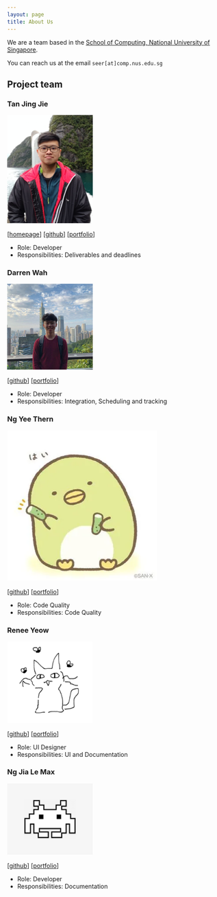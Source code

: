 ```yaml
---
layout: page
title: About Us
---
```


We are a team based in the [School of Computing, National University of Singapore](http://www.comp.nus.edu.sg).

You can reach us at the email `seer[at]comp.nus.edu.sg`

## Project team

### Tan Jing Jie

<img src="images/jj.png" width="200px">

[[homepage](http://www.comp.nus.edu.sg/~damithch)]
[[github](https://github.com/jjtan444)]
[[portfolio](team/johndoe.md)]

* Role: Developer
* Responsibilities: Deliverables and deadlines

### Darren Wah

<img src="images/darrenwah.png" width="200px">

[[github](http://github.com/Darren12345677)]
[[portfolio](team/johndoe.md)]

* Role: Developer
* Responsibilities: Integration, Scheduling and tracking

### Ng Yee Thern

<img src="images/yeethern.png" width="350px">

[[github](http://github.com/AugustDespair)] [[portfolio](team/augustdespair.md)]

* Role: Code Quality
* Responsibilities: Code Quality

### Renee Yeow

<img src="images/cat.png" width="200px">

[[github](http://github.com/reneeyeow02)]
[[portfolio](team/johndoe.md)]


* Role: UI Designer
* Responsibilities: UI and Documentation

### Ng Jia Le Max

<img src="images/maxng.png" width="200px">

[[github](http://github.com/maxng17)]
[[portfolio](team/maxng17.md)]

* Role: Developer
* Responsibilities: Documentation
